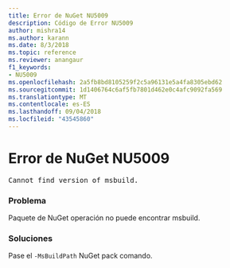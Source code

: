 ```yaml
---
title: Error de NuGet NU5009
description: Código de Error NU5009
author: mishra14
ms.author: karann
ms.date: 8/3/2018
ms.topic: reference
ms.reviewer: anangaur
f1_keywords:
- NU5009
ms.openlocfilehash: 2a5fb8bd8105259f2c5a96131e5a4fa8305ebd62
ms.sourcegitcommit: 1d1406764c6af5fb7801d462e0c4afc9092fa569
ms.translationtype: MT
ms.contentlocale: es-ES
ms.lasthandoff: 09/04/2018
ms.locfileid: "43545860"
---
```

# <a name="nuget-error-nu5009"></a>Error de NuGet NU5009
<pre>Cannot find version of msbuild.</pre>

### <a name="issue"></a>Problema

Paquete de NuGet operación no puede encontrar msbuild.


### <a name="solution"></a>Soluciones

Pase el `-MsBuildPath` NuGet pack comando.

